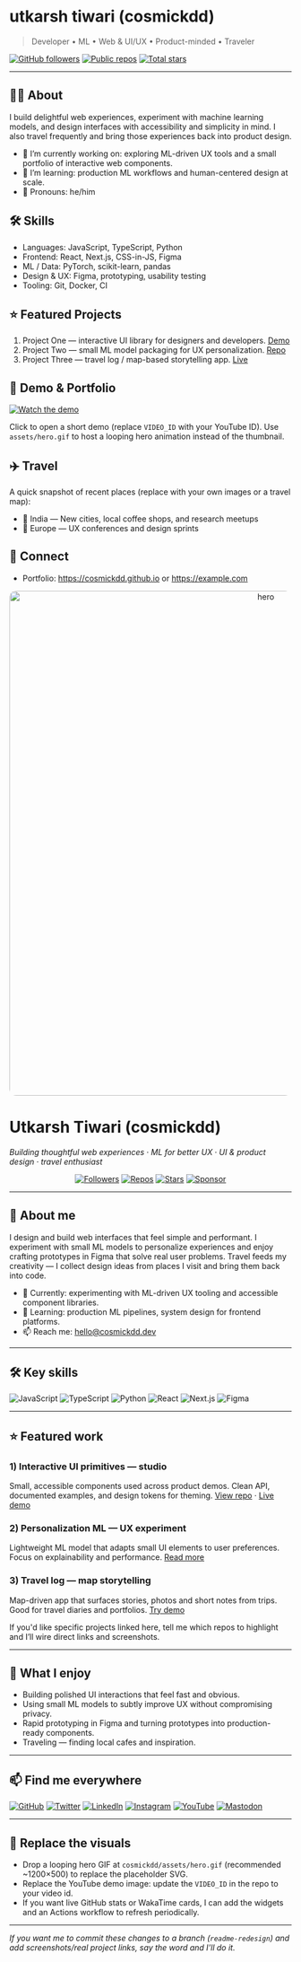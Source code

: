 # utkarsh tiwari (cosmickdd)

> Developer • ML • Web & UI/UX • Product-minded • Traveler


[![GitHub followers](https://img.shields.io/github/followers/cosmickdd?label=Followers&style=social)](https://github.com/cosmickdd) [![Public repos](https://img.shields.io/badge/Public%20Repos-41-blue)](https://github.com/cosmickdd?tab=repositories) [![Total stars](https://img.shields.io/badge/Total%20Stars-2-brightgreen)](https://github.com/cosmickdd?tab=repositories)

---

## 👨‍💻 About

I build delightful web experiences, experiment with machine learning models, and design interfaces with accessibility and simplicity in mind. I also travel frequently and bring those experiences back into product design.

- 🔭 I’m currently working on: exploring ML-driven UX tools and a small portfolio of interactive web components.
- 🌱 I’m learning: production ML workflows and human-centered design at scale.
- 🧭 Pronouns: he/him


## 🛠 Skills

- Languages: JavaScript, TypeScript, Python
- Frontend: React, Next.js, CSS-in-JS, Figma
- ML / Data: PyTorch, scikit-learn, pandas
- Design & UX: Figma, prototyping, usability testing
- Tooling: Git, Docker, CI


## ⭐ Featured Projects

1. Project One — interactive UI library for designers and developers. [Demo](#)
2. Project Two — small ML model packaging for UX personalization. [Repo](#)
3. Project Three — travel log / map-based storytelling app. [Live](#)


## 🎥 Demo & Portfolio

[![Watch the demo](https://img.youtube.com/vi/VIDEO_ID/0.jpg)](https://youtu.be/VIDEO_ID)

Click to open a short demo (replace `VIDEO_ID` with your YouTube ID). Use `assets/hero.gif` to host a looping hero animation instead of the thumbnail.


## ✈️ Travel

A quick snapshot of recent places (replace with your own images or a travel map):


- 📍 India — New cities, local coffee shops, and research meetups
- 📍 Europe — UX conferences and design sprints


## 💬 Connect

- Portfolio: https://cosmickdd.github.io or https://example.com
<!-- prettier-ignore -->
<p align="center">
	<img src="assets/hero_placeholder.svg" alt="hero" width="900" style="max-width:100%;border-radius:12px;" />
</p>

# Utkarsh Tiwari (cosmickdd)

<em>Building thoughtful web experiences · ML for better UX · UI & product design · travel enthusiast</em>

<p align="center">
	<a href="https://github.com/cosmickdd"><img alt="Followers" src="https://img.shields.io/github/followers/cosmickdd?label=Follow&style=social" /></a>
	<a href="https://github.com/cosmickdd?tab=repositories"><img alt="Repos" src="https://img.shields.io/badge/Repos-41-blue" /></a>
	<a href="https://github.com/cosmickdd?tab=repositories"><img alt="Stars" src="https://img.shields.io/badge/Stars-2-brightgreen" /></a>
	<a href="https://github.com/sponsors/cosmickdd"><img alt="Sponsor" src="https://img.shields.io/badge/Sponsor-♥-pink" /></a>
</p>

---

## 👋 About me

I design and build web interfaces that feel simple and performant. I experiment with small ML models to personalize experiences and enjoy crafting prototypes in Figma that solve real user problems. Travel feeds my creativity — I collect design ideas from places I visit and bring them back into code.

- 🔭 Currently: experimenting with ML-driven UX tooling and accessible component libraries.
- 🌱 Learning: production ML pipelines, system design for frontend platforms.
- 📫 Reach me: <a href="mailto:hello@cosmickdd.dev">hello@cosmickdd.dev</a>

---

## 🛠 Key skills

<p>
	<img alt="JavaScript" src="https://img.shields.io/badge/JS-ES6-yellow?logo=javascript&logoColor=black" />
	<img alt="TypeScript" src="https://img.shields.io/badge/TS-TypeScript-blue?logo=typescript&logoColor=white" />
	<img alt="Python" src="https://img.shields.io/badge/Python-3.11-blue?logo=python&logoColor=white" />
	<img alt="React" src="https://img.shields.io/badge/React-React-blue?logo=react&logoColor=white" />
	<img alt="Next.js" src="https://img.shields.io/badge/Next.js-black?logo=nextdotjs&logoColor=white" />
	<img alt="Figma" src="https://img.shields.io/badge/Figma-design-pink?logo=figma&logoColor=white" />
</p>

---

## ⭐ Featured work

### 1) Interactive UI primitives — studio

Small, accessible components used across product demos. Clean API, documented examples, and design tokens for theming. [View repo](https://github.com/cosmickdd) · [Live demo](#)

### 2) Personalization ML — UX experiment

Lightweight ML model that adapts small UI elements to user preferences. Focus on explainability and performance. [Read more](#)

### 3) Travel log — map storytelling

Map-driven app that surfaces stories, photos and short notes from trips. Good for travel diaries and portfolios. [Try demo](#)

If you'd like specific projects linked here, tell me which repos to highlight and I’ll wire direct links and screenshots.

---

## 🎯 What I enjoy

- Building polished UI interactions that feel fast and obvious.
- Using small ML models to subtly improve UX without compromising privacy.
- Rapid prototyping in Figma and turning prototypes into production-ready components.
- Traveling — finding local cafes and inspiration.

---

## 📫 Find me everywhere

<p>
	<a href="https://github.com/cosmickdd"><img alt="GitHub" src="https://img.shields.io/badge/GitHub-cosmickdd-181717?logo=github&logoColor=white" /></a>
	<a href="https://twitter.com/cosmickdd"><img alt="Twitter" src="https://img.shields.io/badge/X-@cosmickdd-1DA1F2?logo=twitter&logoColor=white" /></a>
	<a href="https://www.linkedin.com/in/cosmickdd"><img alt="LinkedIn" src="https://img.shields.io/badge/LinkedIn-cosmickdd-0A66C2?logo=linkedin&logoColor=white" /></a>
	<a href="https://instagram.com/cosmickdd"><img alt="Instagram" src="https://img.shields.io/badge/Instagram-cosmickdd-E1306C?logo=instagram&logoColor=white" /></a>
	<a href="https://www.youtube.com/c/cosmickdd"><img alt="YouTube" src="https://img.shields.io/badge/YouTube-cosmickdd-FF0000?logo=youtube&logoColor=white" /></a>
	<a href="https://mastodon.social/@cosmickdd"><img alt="Mastodon" src="https://img.shields.io/badge/Mastodon-@cosmickdd-6364FF?logo=mastodon&logoColor=white" /></a>
</p>

---

## 🔧 Replace the visuals

- Drop a looping hero GIF at `cosmickdd/assets/hero.gif` (recommended ~1200×500) to replace the placeholder SVG.
- Replace the YouTube demo image: update the `VIDEO_ID` in the repo to your video id.
- If you want live GitHub stats or WakaTime cards, I can add the widgets and an Actions workflow to refresh periodically.

---

_If you want me to commit these changes to a branch (`readme-redesign`) and add screenshots/real project links, say the word and I'll do it._


